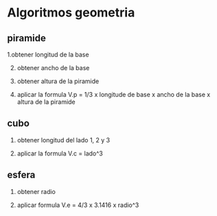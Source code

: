 # Algoritmos geometria
## piramide
1.obtener longitud de la base

2. obtener ancho de la base

3. obtener altura de la piramide 

4. aplicar la formula V.p = 1/3 x longitude de base x ancho de la base x altura de la piramide 


## cubo

1. obtener longitud del lado 1, 2 y 3

2. aplicar la formula V.c = lado^3 

## esfera 

1. obtener radio

2. aplicar formula V.e = 4/3 x 3.1416 x radio^3


